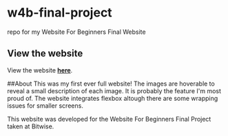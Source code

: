 # w4b-final-project
repo for my Website For Beginners Final Website

## View the website
View the website **[here](https://nathan-anderson-1024.github.io/final-project/)**.

##About
This was my first ever full website! The images are hoverable to reveal a small description of each image. It is probably the feature I'm most proud of. The website integrates flexbox altough there are some wrapping issues for smaller screens.

This website was developed for the Website For Beginners Final Project taken at Bitwise.
